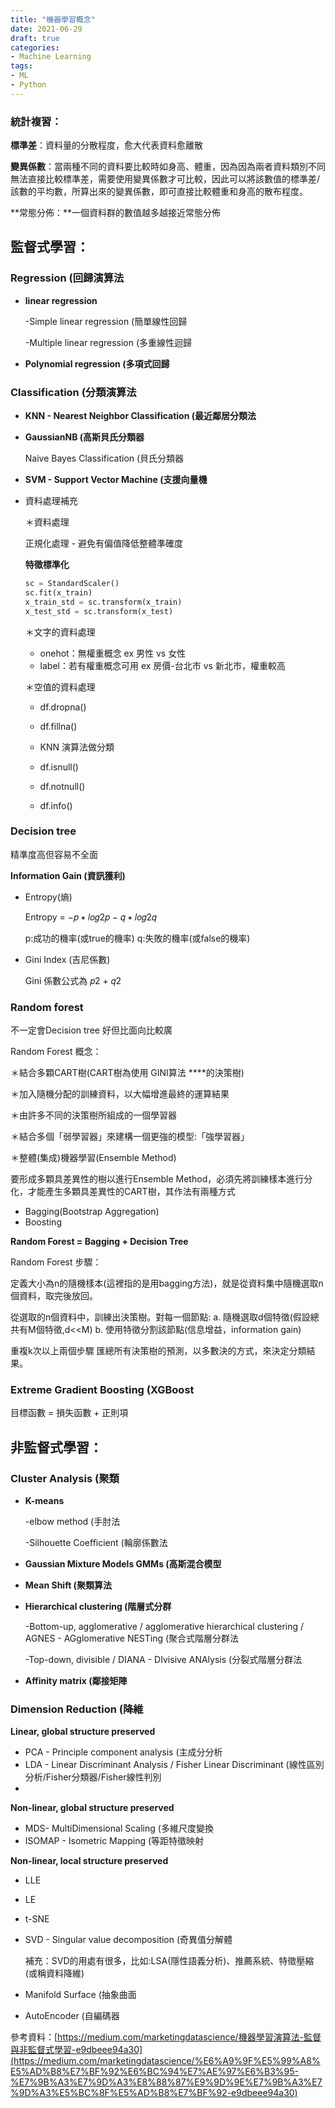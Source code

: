 ```yaml
---
title: "機器學習概念"
date: 2021-06-29
draft: true
categories: 
- Machine Learning
tags:
- ML
- Python
---
```


### 統計複習：

**標準差**：資料量的分散程度，愈大代表資料愈離散

**變異係數**：當兩種不同的資料要比較時如身高、體重，因為因為兩者資料類別不同無法直接比較標準差，需要使用變異係數才可比較，因此可以將該數值的標準差/該數的平均數，所算出來的變異係數，即可直接比較體重和身高的散布程度。

**常態分佈：**一個資料群的數值越多越接近常態分佈

## **監督式學習：**

### Regression (回歸演算法

- **linear regression**

    -Simple linear regression (簡單線性回歸

    -Multiple linear regression (多重線性迴歸

- **Polynomial regression (多項式回歸**

### **Classification** (分類演算法

- **KNN - Nearest Neighbor Classification (最近鄰居分類法**
- **GaussianNB (高斯貝氏分類器**

    Naive Bayes Classification (貝氏分類器

- **SVM - Support Vector Machine (支援向量機**

- 資料處理補充

    ＊資料處理

    正規化處理 - 避免有偏值降低整體準確度

    **特徵標準化**

    ```python
    sc = StandardScaler()
    sc.fit(x_train)
    x_train_std = sc.transform(x_train)
    x_test_std = sc.transform(x_test)
    ```

    ＊文字的資料處理

    - onehot：無權重概念 ex 男性 vs 女性
    - label：若有權重概念可用 ex 房價-台北市 vs 新北市，權重較高

    ＊空值的資料處理

    - df.dropna()
    - df.fillna()
    - KNN 演算法做分類

    - df.isnull()
    - df.notnull()
    - df.info()

### Decision tree

精準度高但容易不全面

**Information Gain (資訊獲利)**

- Entropy(熵)

    Entropy = −𝑝 ∗ 𝑙𝑜𝑔2𝑝 − 𝑞 ∗ 𝑙𝑜𝑔2𝑞

    p:成功的機率(或true的機率) q:失敗的機率(或false的機率)

- Gini Index (吉尼係數)

    Gini 係數公式為 𝑝2 + 𝑞2

### Random  forest

不一定會Decision tree  好但比面向比較廣

Random Forest 概念：

＊結合多顆CART樹(CART樹為使用 GINI算法 ****的決策樹)

＊加入隨機分配的訓練資料，以大幅增進最終的運算結果

＊由許多不同的決策樹所組成的一個學習器

＊結合多個「弱學習器」來建構一個更強的模型:「強學習器」

＊整體(集成)機器學習(Ensemble Method) 

要形成多顆具差異性的樹以進行Ensemble Method，必須先將訓練樣本進行分化，才能產生多顆具差異性的CART樹，其作法有兩種方式

- Bagging(Bootstrap Aggregation)
- Boosting

**Random Forest = Bagging + Decision Tree**

Random Forest 步驟：

定義大小為n的隨機樣本(這裡指的是用bagging方法)，就是從資料集中隨機選取n個資料，取完後放回。

從選取的n個資料中，訓練出決策樹。對每一個節點:
a. 隨機選取d個特徵(假設總共有M個特徵,d<<M)
b. 使用特徵分割該節點(信息增益，information gain)

重複k次以上兩個步驟
匯總所有決策樹的預測，以多數決的方式，來決定分類結果。

### Extreme Gradient Boosting (XGBoost

目標函數 = 損失函數 + 正則項

## **非監督式學習：**

### **Cluster Analysis** (聚類

- **K-means**

    -elbow method (手肘法

    -Silhouette Coefficient (輪廓係數法

- **Gaussian Mixture Models GMMs (高斯混合模型**
- **Mean Shift (聚類算法**
- **Hierarchical clustering (階層式分群**

    -Bottom-up, agglomerative / agglomerative hierarchical clustering / AGNES - AGglomerative NESTing (聚合式階層分群法

    -Top-down, divisible / DIANA - DIvisive ANAlysis (分裂式階層分群法 

- **Affinity matrix (鄰接矩陣**

### **Dimension Reduction** (降維

**Linear, global structure preserved**

- PCA - Principle component analysis (主成分分析
- LDA - Linear Discriminant Analysis / Fisher Linear Discriminant (線性區別分析/Fisher分類器/Fisher線性判別
- 

**Non-linear, global structure preserved**

- MDS- MultiDimensional Scaling (多維尺度變換
- ISOMAP - Isometric Mapping (等距特徵映射

**Non-linear, local structure preserved**

- LLE
- LE
- t-SNE

- SVD - Singular value decomposition (奇異值分解體

    補充：SVD的用處有很多，比如:LSA(隱性語義分析)、推薦系統、特徵壓縮(或稱資料降維)

- Manifold Surface (抽象曲面
- AutoEncoder (自編碼器

參考資料：[https://medium.com/marketingdatascience/機器學習演算法-監督與非監督式學習-e9dbeee94a30](https://medium.com/marketingdatascience/%E6%A9%9F%E5%99%A8%E5%AD%B8%E7%BF%92%E6%BC%94%E7%AE%97%E6%B3%95-%E7%9B%A3%E7%9D%A3%E8%88%87%E9%9D%9E%E7%9B%A3%E7%9D%A3%E5%BC%8F%E5%AD%B8%E7%BF%92-e9dbeee94a30)